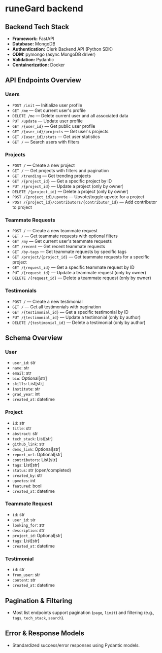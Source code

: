 # runeGard backend

## Backend Tech Stack

- **Framework:** FastAPI
- **Database:** MongoDB
- **Authentication:** Clerk Backend API (Python SDK)
- **ODM:** pymongo (async MongoDB driver)
- **Validation:** Pydantic
- **Containerization:** Docker



## API Endpoints Overview

### Users
- `POST /init` — Initialize user profile
- `GET /me` — Get current user's profile
- `DELETE /me` — Delete current user and all associated data
- `PUT /update` — Update user profile
- `GET /{user_id}` — Get public user profile
- `GET /{user_id}/projects` — Get user's projects
- `GET /{user_id}/stats` — Get user statistics
- `GET /` — Search users with filters

### Projects
- `POST /` — Create a new project
- `GET /` — Get projects with filters and pagination
- `GET /trending` — Get trending projects
- `GET /{project_id}` — Get a specific project by ID
- `PUT /{project_id}` — Update a project (only by owner)
- `DELETE /{project_id}` — Delete a project (only by owner)
- `POST /{project_id}/upvote` — Upvote/toggle upvote for a project
- `POST /{project_id}/contributors/{contributor_id}` — Add contributor to project

### Teammate Requests
- `POST /` — Create a new teammate request
- `GET /` — Get teammate requests with optional filters
- `GET /my` — Get current user's teammate requests
- `GET /recent` — Get recent teammate requests
- `GET /by-tags` — Get teammate requests by specific tags
- `GET /project/{project_id}` — Get teammate requests for a specific project
- `GET /{request_id}` — Get a specific teammate request by ID
- `PUT /{request_id}` — Update a teammate request (only by owner)
- `DELETE /{request_id}` — Delete a teammate request (only by owner)

### Testimonials
- `POST /` — Create a new testimonial
- `GET /` — Get all testimonials with pagination
- `GET /{testimonial_id}` — Get a specific testimonial by ID
- `PUT /{testimonial_id}` — Update a testimonial (only by author)
- `DELETE /{testimonial_id}` — Delete a testimonial (only by author)



## Schema Overview

### User
- `user_id`: str
- `name`: str
- `email`: str
- `bio`: Optional[str]
- `skills`: List[str]
- `institute`: str
- `grad_year`: int
- `created_at`: datetime

### Project
- `id`: str
- `title`: str
- `abstract`: str
- `tech_stack`: List[str]
- `github_link`: str
- `demo_link`: Optional[str]
- `report_url`: Optional[str]
- `contributors`: List[str]
- `tags`: List[str]
- `status`: str (open/completed)
- `created_by`: str
- `upvotes`: int
- `featured`: bool
- `created_at`: datetime

### Teammate Request
- `id`: str
- `user_id`: str
- `looking_for`: str
- `description`: str
- `project_id`: Optional[str]
- `tags`: List[str]
- `created_at`: datetime

### Testimonial
- `id`: str
- `from_user`: str
- `content`: str
- `created_at`: datetime


## Pagination & Filtering
- Most list endpoints support pagination (`page`, `limit`) and filtering (e.g., `tags`, `tech_stack`, `search`).

## Error & Response Models
- Standardized success/error responses using Pydantic models.